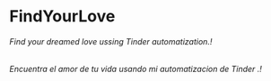 # FindYourLove

###### Find your dreamed love ussing Tinder automatization.!

###### Encuentra el amor de tu vida usando mi automatizacion de Tinder .! 
